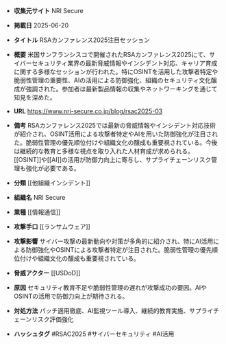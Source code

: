 - **収集元サイト**
NRI Secure

- **掲載日**
2025-06-20

- **タイトル**
RSAカンファレンス2025注目セッション

- **概要**
米国サンフランシスコで開催されたRSAカンファレンス2025にて、サイバーセキュリティ業界の最新脅威情報やインシデント対応、キャリア育成に関する多様なセッションが行われた。特にOSINTを活用した攻撃者特定や脆弱性管理の重要性、AIの活用による防御強化、組織のセキュリティ文化醸成が強調された。参加者は最新製品情報の収集やネットワーキングを通じて知見を深めた。

- **URL**
https://www.nri-secure.co.jp/blog/rsac2025-03

- **備考**
RSAカンファレンス2025では最新の脅威情報やインシデント対応技術が紹介され、OSINT活用による攻撃者特定やAIを用いた防御強化が注目された。脆弱性管理の優先順位付けや組織文化の醸成も重要視されている。今後は継続的な教育と多様な視点を取り入れた人材育成が求められる。[[OSINT]]や[[AI]]の活用が防御力向上に寄与し、サプライチェーンリスク管理も強化が必要である。

- **分類**
[[他組織インシデント]]

- **組織名**
NRI Secure

- **業種**
[[情報通信]]

- **攻撃手口**
[[ランサムウェア]]

- **攻撃影響**
サイバー攻撃の最新動向や対策が多角的に紹介され、特にAI活用による防御強化やOSINTによる攻撃者特定が注目された。脆弱性管理の優先順位付けや組織文化の醸成も重要視されている。

- **脅威アクター**
[[USDoD]]

- **原因**
セキュリティ教育不足や脆弱性管理の遅れが攻撃成功の要因。AIやOSINTの活用で防御力向上が期待される。

- **対処方法**
パッチ適用徹底、AI監視ツール導入、継続的教育実施、サプライチェーンリスク評価強化

- **ハッシュタグ**
#RSAC2025 #サイバーセキュリティ #AI活用
